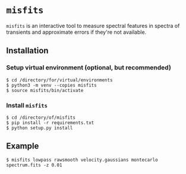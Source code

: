# `misfits`

`misfits` is an interactive tool to measure spectral features in spectra of
transients and approximate errors if they're not available.

## Installation

### Setup virtual environment (optional, but recommended)
<pre><code>$ cd /directory/for/virtual/environments
$ python3 -m venv --copies misfits
$ source misfits/bin/activate</code></pre>

### Install `misfits`
<pre><code>$ cd /directory/of/misfits
$ pip install -r requirements.txt
$ python setup.py install</code></pre>

## Example

<pre><code>$ misfits lowpass rawsmooth velocity.gaussians montecarlo spectrum.fits -z 0.01</code></pre>

